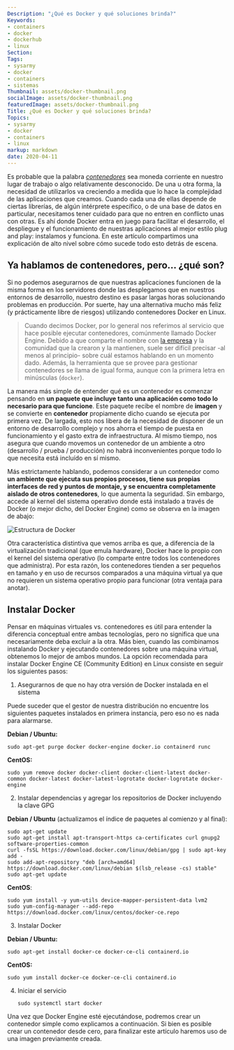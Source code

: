 ```yaml
---
Description: "¿Qué es Docker y qué soluciones brinda?"
Keywords:
- containers 
- docker
- dockerhub
- linux
Section: 
Tags:
- sysarmy
- docker
- containers
- sistemas
Thumbnail: assets/docker-thumbnail.png
socialImage: assets/docker-thumbnail.png
featuredImage: assets/docker-thumbnail.png
Title: ¿Qué es Docker y qué soluciones brinda?
Topics:
- sysarmy
- docker
- containers
- linux
markup: markdown
date: 2020-04-11
---
```


Es probable que la palabra [_contenedores_](https://www.docker.com/resources/what-container) sea moneda corriente en nuestro lugar de trabajo o algo relativamente desconocido. De una u otra forma, la necesidad de utilizarlos va creciendo a medida que lo hace la complejidad de las aplicaciones que creamos. Cuando cada una de ellas depende de ciertas librerías, de algún intérprete específico, o de una base de datos en particular, necesitamos tener cuidado para que no entren en conflicto unas con otras. Es ahí donde Docker entra en juego para facilitar el desarrollo, el despliegue y el funcionamiento de nuestras aplicaciones al mejor estilo plug and play: instalamos y funciona. En este artículo compartimos una explicación de alto nivel sobre cómo sucede todo esto detrás de escena.

## Ya hablamos de contenedores, pero… ¿qué son?

Si no podemos asegurarnos de que nuestras aplicaciones funcionen de la misma forma en los servidores donde las desplegamos que en nuestros entornos de desarrollo, nuestro destino es pasar largas horas solucionando problemas en producción. Por suerte, hay una alternativa mucho más feliz (y prácticamente libre de riesgos) utilizando contenedores Docker en Linux.

> Cuando decimos Docker, por lo general nos referimos al servicio que hace posible ejecutar contenedores, comúnmente llamado Docker Engine. Debido a que comparte el nombre con [la empresa](https://www.docker.com/) y la comunidad que la crearon y la mantienen, suele ser difícil precisar -al menos al principio- sobre cuál estamos hablando en un momento dado. Además, la herramienta que se provee para gestionar contenedores se llama de igual forma, aunque con la primera letra en minúsculas (`docker`). 

La manera más simple de entender qué es un contenedor es comenzar pensando en **un paquete que incluye tanto una aplicación como todo lo necesario para que funcione**. Este paquete recibe el nombre de **imagen** y se convierte en **contenedor** propiamente dicho cuando se ejecuta por primera vez. De largada, esto nos libera de la necesidad de disponer de un entorno de desarrollo complejo y nos ahorra el tiempo de puesta en funcionamiento y el gasto extra de infraestructura. Al mismo tiempo, nos asegura que cuando movemos un contenedor de un ambiente a otro (desarrollo / prueba / producción) no habrá inconvenientes porque todo lo que necesita está incluído en sí mismo. 

Más estrictamente hablando, podemos considerar a un contenedor como **un ambiente que ejecuta sus propios procesos, tiene sus propias interfaces de red y puntos de montaje, y se encuentra completamente aislado de otros contenedores**, lo que aumenta la seguridad. Sin embargo, accede al kernel del sistema operativo donde está instalado a través de Docker (o mejor dicho, del Docker Engine) como se observa en la imagen de abajo:

![Estructura de Docker](/img/estructura-docker.png)

Otra característica distintiva que vemos arriba es que, a diferencia de la virtualización tradicional (que emula hardware), Docker hace lo propio con el kernel del sistema operativo (lo comparte entre todos los contenedores que administra). Por esta razón, los contenedores tienden a ser pequeños en tamaño y en uso de recursos comparados a una máquina virtual ya que no requieren un sistema operativo propio para funcionar (otra ventaja para anotar).

## Instalar Docker

Pensar en máquinas virtuales vs. contenedores es útil para entender la diferencia conceptual entre ambas tecnologías, pero no significa que una necesariamente deba excluir a la otra. Más bien, cuando las combinamos instalando Docker y ejecutando contenedores sobre una máquina virtual, obtenemos lo mejor de ambos mundos.
La opción recomendada para instalar Docker Engine CE (Community Edition) en Linux consiste en seguir los siguientes pasos:

1. Asegurarnos de que no hay otra versión de Docker instalada en el sistema 

Puede suceder que el gestor de nuestra distribución no encuentre los siguientes paquetes instalados en primera instancia, pero eso no es nada para alarmarse.

**Debian / Ubuntu:**

    sudo apt-get purge docker docker-engine docker.io containerd runc

**CentOS:**

    sudo yum remove docker docker-client docker-client-latest docker-common docker-latest docker-latest-logrotate docker-logrotate docker-engine

2. Instalar dependencias y agregar los repositorios de Docker incluyendo la clave GPG

**Debian / Ubuntu** (actualizamos el índice de paquetes al comienzo y al final):

    sudo apt-get update
    sudo apt-get install apt-transport-https ca-certificates curl gnupg2 software-properties-common
    curl -fsSL https://download.docker.com/linux/debian/gpg | sudo apt-key add -
    sudo add-apt-repository "deb [arch=amd64] https://download.docker.com/linux/debian $(lsb_release -cs) stable"
    sudo apt-get update

**CentOS**:

    sudo yum install -y yum-utils device-mapper-persistent-data lvm2
    sudo yum-config-manager --add-repo https://download.docker.com/linux/centos/docker-ce.repo

3. Instalar Docker

**Debian / Ubuntu:**

    sudo apt-get install docker-ce docker-ce-cli containerd.io

**CentOS:**

    sudo yum install docker-ce docker-ce-cli containerd.io

4. Iniciar el servicio

    `sudo systemctl start docker`

Una vez que Docker Engine esté ejecutándose, podremos crear un contenedor simple como explicamos a continuación. Si bien es posible crear un contenedor desde cero, para finalizar este artículo haremos uso de una imagen previamente creada.
